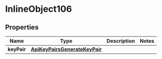 

# InlineObject106

## Properties

Name | Type | Description | Notes
------------ | ------------- | ------------- | -------------
**keyPair** | [**ApiKeyPairsGenerateKeyPair**](ApiKeyPairsGenerateKeyPair.md) |  | 



